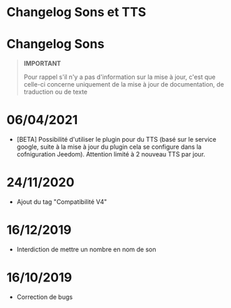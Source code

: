 # Changelog Sons et TTS

# Changelog Sons

>**IMPORTANT**
>
>Pour rappel s'il n'y a pas d'information sur la mise à jour, c'est que celle-ci concerne uniquement de la mise à jour de documentation, de traduction ou de texte

# 06/04/2021

- [BETA] Possibilité d'utiliser le plugin pour du TTS (basé sur le service google, suite à la mise à jour du plugin cela se configure dans la cofniguration Jeedom). Attention limité à 2 nouveau TTS par jour.

# 24/11/2020

- Ajout du tag "Compatibilité V4"

# 16/12/2019

- Interdiction de mettre un nombre en nom de son

# 16/10/2019

- Correction de bugs
